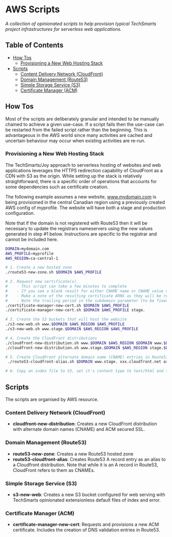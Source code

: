 # AWS Scripts <!-- omit in toc -->

_A collection of opinionated scripts to help provision typical TechSmarts project infrastructures for serverless web applications._

## Table of Contents <!-- omit in toc -->

- [How Tos](#how-tos)
  - [Provisioning a New Web Hosting Stack](#provisioning-a-new-web-hosting-stack)
- [Scripts](#scripts)
  - [Content Delivery Network (CloudFront)](#content-delivery-network-cloudfront)
  - [Domain Management (Route53)](#domain-management-route53)
  - [Simple Storage Service (S3)](#simple-storage-service-s3)
  - [Certificate Manager (ACM)](#certificate-manager-acm)

## How Tos

Most of the scripts are deliberately granular and intended to be manually chained to achieve a given use-case. If a script fails then the use-case can be restarted from the failed script rather than the beginning. This is advantageous in the AWS world since many activities are cached and uncertain behaviour may occur when existing activities are re-run.

### Provisioning a New Web Hosting Stack

The TechSmarts/Joy approach to serverless hosting of websites and web applications leverages the HTTPS redirection capability of CloudFront as a CDN with S3 as the origin. While setting up the stack is relatively straightforward, there is a specific order of operations that accounts for some dependencies such as certificate creation.

The following example assumes a new website, www.mydomain.com is being provisioned in the central Canadian region using a previously created AWS config of myprofile. The website will have both a stage and production configuration.

Note that if the domain is not registered with Route53 then it will be necessary to update the registrars nameservers using the new values generated in step #1 below. Instructions are specific to the registrar and cannot be included here.

``` sh
DOMAIN=mydomain.com
AWS_PROFILE=myprofile
AWS_REGION=ca-central-1

# 1. Create a new hosted zone
./route53-new-zone.sh $DOMAIN $AWS_PROFILE

# 2. Request new certificate(s). 
#    - This script can take a few minutes to complete
#    - If you see a blank result for either CNAME name or CNAME value cancel and restart the script
#    - Make a note of the resulting certificate ARNS as they will be required in step #4
#    - Note the trailing period in the subdomain parameter (to be fixed in a future release)
./certificate-manager-new-cert.sh $DOMAIN $AWS_PROFILE
./certificate-manager-new-cert.sh $DOMAIN $AWS_PROFILE stage.

# 3. Create the S3 buckets that will host the website
./s3-new-web.sh www.$DOMAIN $AWS_REGION $AWS_PROFILE
./s3-new-web.sh www.stage.$DOMAIN $AWS_REGION $AWS_PROFILE

# 4. Create the CloudFront distributions 
./cloudfront-new-distribution.sh www.$DOMAIN $AWS_REGION $DOMAIN www.$DOMAIN certificate-arn $AWS_PROFILE # Manually copy the arn from ACM dashboard for now
./cloudfront-new-distribution.sh www.stage.$DOMAIN $AWS_REGION stage.$DOMAIN www.stage.$DOMAIN certificate-arn $AWS_PROFILE # Manually copy the arn from ACM dashboard for now

# 5. Create CloudFront alternate domain name (CNAME) entries in Route53
 ./route53-cloudfront-alias.sh $DOMAIN www.stage. xxx.cloudfront.net arn:aws:acm:us-east-1:xxx:certificate/xxx-xxx-xxx ss23

# 6. Copy an index file to S3, set it's content type to text/html and test...
```

## Scripts

The scripts are organised by AWS resource.

### Content Delivery Network (CloudFront)

- **cloudfront-new-distribution**: Creates a new CloudFront distribution with alternate domain names (CNAME) and ACM secured SSL.

### Domain Management (Route53)

- **route53-new-zone**: Creates a new Route53 hosted zone
- **route53-cloudfront-alias**: Creates Route53 A record entry as an alias to a Cloudfront distribution. Note that while it is an A record in Route53, CloudFront refers to them as CNAMEs.

### Simple Storage Service (S3)

- **s3-new-web**: Creates a new S3 bucket configured for web serving with TechSmarts opinionated extensionless default files of index and error.

### Certificate Manager (ACM)

- **certificate-manager-new-cert**: Requests and provisions a new ACM certificate. Includes the creation of DNS validation entries in Route53.
